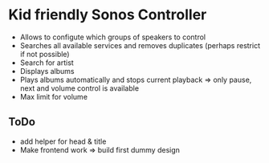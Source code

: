 # Kid friendly Sonos Controller

- Allows to configute which groups of speakers to control
- Searches all available services and removes duplicates (perhaps restrict if not possible)
- Search for artist
- Displays albums
- Plays albums automatically and stops current playback => only pause, next and volume control is available
- Max limit for volume

## ToDo
- add helper for head & title
- Make frontend work => build first dummy design
